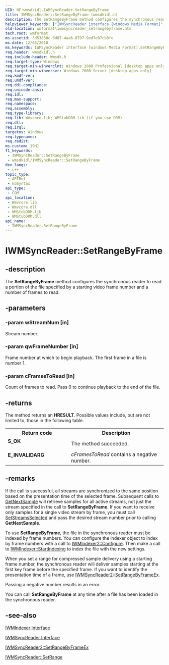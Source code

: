 ```yaml
---
UID: NF:wmsdkidl.IWMSyncReader.SetRangeByFrame
title: IWMSyncReader::SetRangeByFrame (wmsdkidl.h)
description: The SetRangeByFrame method configures the synchronous reader to read a portion of the file specified by a starting video frame number and a number of frames to read.
helpviewer_keywords: ["IWMSyncReader interface [windows Media Format]","SetRangeByFrame method","IWMSyncReader.SetRangeByFrame","IWMSyncReader::SetRangeByFrame","IWMSyncReaderSetRangeByFrame","SetRangeByFrame","SetRangeByFrame method [windows Media Format]","SetRangeByFrame method [windows Media Format]","IWMSyncReader interface","wmformat.iwmsyncreader_setrangebyframe","wmsdkidl/IWMSyncReader::SetRangeByFrame"]
old-location: wmformat\iwmsyncreader_setrangebyframe.htm
tech.root: wmformat
ms.assetid: 3d53838c-0d07-4aa6-8797-9ed7e07cb8fe
ms.date: 12/05/2018
ms.keywords: IWMSyncReader interface [windows Media Format],SetRangeByFrame method, IWMSyncReader.SetRangeByFrame, IWMSyncReader::SetRangeByFrame, IWMSyncReaderSetRangeByFrame, SetRangeByFrame, SetRangeByFrame method [windows Media Format], SetRangeByFrame method [windows Media Format],IWMSyncReader interface, wmformat.iwmsyncreader_setrangebyframe, wmsdkidl/IWMSyncReader::SetRangeByFrame
req.header: wmsdkidl.h
req.include-header: Wmsdk.h
req.target-type: Windows
req.target-min-winverclnt: Windows 2000 Professional [desktop apps only],Windows Media Format 9 Series SDK, or later versions of the SDK
req.target-min-winversvr: Windows 2000 Server [desktop apps only]
req.kmdf-ver: 
req.umdf-ver: 
req.ddi-compliance: 
req.unicode-ansi: 
req.idl: 
req.max-support: 
req.namespace: 
req.assembly: 
req.type-library: 
req.lib: Wmvcore.lib; WMStubDRM.lib (if you use DRM)
req.dll: 
req.irql: 
targetos: Windows
req.typenames: 
req.redist: 
ms.custom: 19H1
f1_keywords:
 - IWMSyncReader::SetRangeByFrame
 - wmsdkidl/IWMSyncReader::SetRangeByFrame
dev_langs:
 - c++
topic_type:
 - APIRef
 - kbSyntax
api_type:
 - COM
api_location:
 - Wmvcore.lib
 - Wmvcore.dll
 - WMStubDRM.lib
 - WMStubDRM.dll
api_name:
 - IWMSyncReader.SetRangeByFrame
---
```


# IWMSyncReader::SetRangeByFrame


## -description

The <b>SetRangeByFrame</b> method configures the synchronous reader to read a portion of the file specified by a starting video frame number and a number of frames to read.

## -parameters

### -param wStreamNum [in]

Stream number.

### -param qwFrameNumber [in]

Frame number at which to begin playback. The first frame in a file is number 1.

### -param cFramesToRead [in]

Count of frames to read. Pass 0 to continue playback to the end of the file.

## -returns

The method returns an <b>HRESULT</b>. Possible values include, but are not limited to, those in the following table.

<table>
<tr>
<th>Return code</th>
<th>Description</th>
</tr>
<tr>
<td width="40%">
<dl>
<dt><b>S_OK</b></dt>
</dl>
</td>
<td width="60%">
The method succeeded.

</td>
</tr>
<tr>
<td width="40%">
<dl>
<dt><b>E_INVALIDARG</b></dt>
</dl>
</td>
<td width="60%">
<i>cFramesToRead</i> contains a negative number.

</td>
</tr>
</table>

## -remarks

If the call is successful, all streams are synchronized to the same position based on the presentation time of the selected frame. Subsequent calls to <a href="https://docs.microsoft.com/windows/desktop/api/wmsdkidl/nf-wmsdkidl-iwmsyncreader-getnextsample">GetNextSample</a> will retrieve samples for all active streams, not just the stream specified in the call to <b>SetRangeByFrame</b>. If you want to receive only samples for a single video stream by frame, you must call <a href="https://docs.microsoft.com/windows/desktop/api/wmsdkidl/nf-wmsdkidl-iwmsyncreader-setstreamsselected">SetStreamsSelected</a> and pass the desired stream number prior to calling <b>GetNextSample</b>.

To use <b>SetRangeByFrame</b>, the file in the synchronous reader must be indexed by frame numbers. You can configure the indexer object to index by frame numbers with a call to <a href="https://docs.microsoft.com/windows/desktop/api/wmsdkidl/nf-wmsdkidl-iwmindexer2-configure">IWMIndexer2::Configure</a>. Then make a call to <a href="https://docs.microsoft.com/windows/desktop/api/wmsdkidl/nf-wmsdkidl-iwmindexer-startindexing">IWMIndexer::StartIndexing</a> to index the file with the new settings.

When you set a range for compressed sample delivery using a starting frame number, the synchronous reader will deliver samples starting at the first key frame before the specified frame. If you want to identify the presentation time of a frame, use <a href="https://docs.microsoft.com/windows/desktop/api/wmsdkidl/nf-wmsdkidl-iwmsyncreader2-setrangebyframeex">IWMSyncReader2::SetRangeByFrameEx</a>.

Passing a negative number results in an error.

You can call <b>SetRangeByFrame</b> at any time after a file has been loaded in the synchronous reader.

## -see-also

<a href="https://docs.microsoft.com/windows/desktop/api/wmsdkidl/nn-wmsdkidl-iwmindexer">IWMIndexer Interface</a>



<a href="https://docs.microsoft.com/windows/desktop/api/wmsdkidl/nn-wmsdkidl-iwmsyncreader">IWMSyncReader Interface</a>



<a href="https://docs.microsoft.com/windows/desktop/api/wmsdkidl/nf-wmsdkidl-iwmsyncreader2-setrangebyframeex">IWMSyncReader2::SetRangeByFrameEx</a>



<a href="https://docs.microsoft.com/windows/desktop/api/wmsdkidl/nf-wmsdkidl-iwmsyncreader-setrange">IWMSyncReader::SetRange</a>

